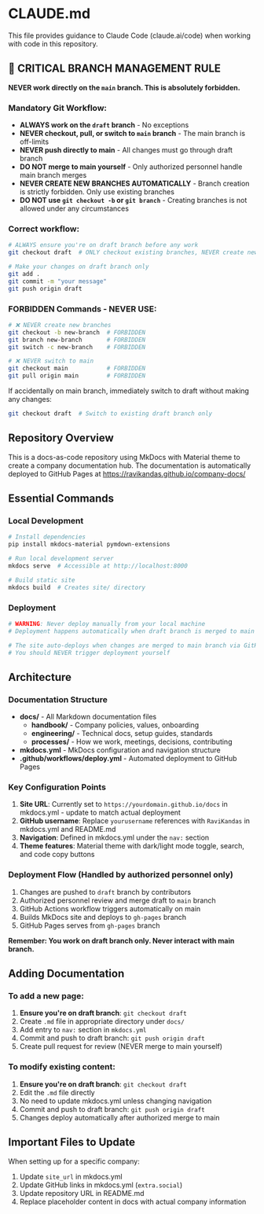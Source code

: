 # CLAUDE.md

This file provides guidance to Claude Code (claude.ai/code) when working with code in this repository.

## 🚨 CRITICAL BRANCH MANAGEMENT RULE

**NEVER work directly on the `main` branch. This is absolutely forbidden.**

### Mandatory Git Workflow:
- **ALWAYS work on the `draft` branch** - No exceptions
- **NEVER checkout, pull, or switch to `main` branch** - The main branch is off-limits
- **NEVER push directly to main** - All changes must go through draft branch
- **DO NOT merge to main yourself** - Only authorized personnel handle main branch merges
- **NEVER CREATE NEW BRANCHES AUTOMATICALLY** - Branch creation is strictly forbidden. Only use existing branches
- **DO NOT use `git checkout -b` or `git branch`** - Creating branches is not allowed under any circumstances

### Correct workflow:
```bash
# ALWAYS ensure you're on draft branch before any work
git checkout draft  # ONLY checkout existing branches, NEVER create new ones

# Make your changes on draft branch only
git add .
git commit -m "your message"
git push origin draft
```

### FORBIDDEN Commands - NEVER USE:
```bash
# ❌ NEVER create new branches
git checkout -b new-branch  # FORBIDDEN
git branch new-branch       # FORBIDDEN
git switch -c new-branch    # FORBIDDEN

# ❌ NEVER switch to main
git checkout main           # FORBIDDEN
git pull origin main        # FORBIDDEN
```

If accidentally on main branch, immediately switch to draft without making any changes:
```bash
git checkout draft  # Switch to existing draft branch only
```

## Repository Overview

This is a docs-as-code repository using MkDocs with Material theme to create a company documentation hub. The documentation is automatically deployed to GitHub Pages at https://ravikandas.github.io/company-docs/

## Essential Commands

### Local Development
```bash
# Install dependencies
pip install mkdocs-material pymdown-extensions

# Run local development server
mkdocs serve  # Accessible at http://localhost:8000

# Build static site
mkdocs build  # Creates site/ directory
```

### Deployment
```bash
# WARNING: Never deploy manually from your local machine
# Deployment happens automatically when draft branch is merged to main by authorized personnel

# The site auto-deploys when changes are merged to main branch via GitHub Actions
# You should NEVER trigger deployment yourself
```

## Architecture

### Documentation Structure
- **docs/** - All Markdown documentation files
  - **handbook/** - Company policies, values, onboarding
  - **engineering/** - Technical docs, setup guides, standards
  - **processes/** - How we work, meetings, decisions, contributing
- **mkdocs.yml** - MkDocs configuration and navigation structure
- **.github/workflows/deploy.yml** - Automated deployment to GitHub Pages

### Key Configuration Points

1. **Site URL**: Currently set to `https://yourdomain.github.io/docs` in mkdocs.yml - update to match actual deployment
2. **GitHub username**: Replace `yourusername` references with `RaviKandas` in mkdocs.yml and README.md
3. **Navigation**: Defined in mkdocs.yml under the `nav:` section
4. **Theme features**: Material theme with dark/light mode toggle, search, and code copy buttons

### Deployment Flow (Handled by authorized personnel only)
1. Changes are pushed to `draft` branch by contributors
2. Authorized personnel review and merge draft to `main` branch
3. GitHub Actions workflow triggers automatically on main
4. Builds MkDocs site and deploys to `gh-pages` branch
5. GitHub Pages serves from `gh-pages` branch

**Remember: You work on draft branch only. Never interact with main branch.**

## Adding Documentation

### To add a new page:
1. **Ensure you're on draft branch**: `git checkout draft`
2. Create `.md` file in appropriate directory under `docs/`
3. Add entry to `nav:` section in `mkdocs.yml`
4. Commit and push to draft branch: `git push origin draft`
5. Create pull request for review (NEVER merge to main yourself)

### To modify existing content:
1. **Ensure you're on draft branch**: `git checkout draft`
2. Edit the `.md` file directly
3. No need to update mkdocs.yml unless changing navigation
4. Commit and push to draft branch: `git push origin draft`
5. Changes deploy automatically after authorized merge to main

## Important Files to Update

When setting up for a specific company:
1. Update `site_url` in mkdocs.yml
2. Update GitHub links in mkdocs.yml (`extra.social`)
3. Update repository URL in README.md
4. Replace placeholder content in docs with actual company information